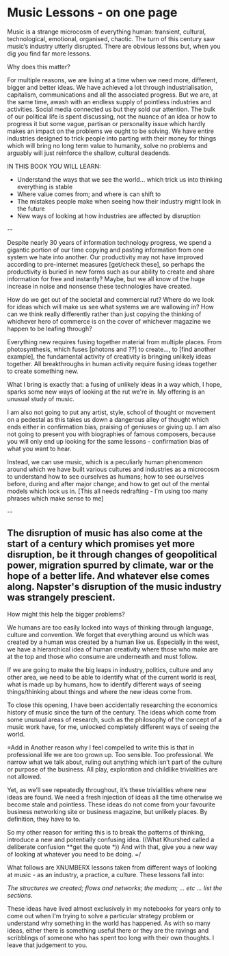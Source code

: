 # Music Lessons - on one page

Music is a strange microcosm of everything human: transient, cultural, technological, emotional, organised, chaotic. The turn of this century saw music’s industry utterly disrupted. There are obvious lessons but, when you dig you find far more lessons.

Why does this matter?

For multiple reasons, we are living at a time when we need more, different, bigger and better ideas. We have achieved a lot through industrialisation, capitalism, communications and all the associated progress. But we are, at the same time, awash with an endless supply of pointless industries and activities. Social media connected us but they sold our attention. The bulk of our political life is spent discussing, not the nuance of an idea or how to progress it but some vague, partisan or personality issue which hardly makes an impact on the problems we ought to be solving. We have entire industries designed to trick people into parting with their money for things which will bring no long term value to humanity, solve no problems and arguably will just reinforce the shallow, cultural deadends.

IN THIS BOOK YOU WILL LEARN:

- Understand the ways that we see the world... which trick us into thinking everything is stable
- Where value comes from; and where is can shift to
- The mistakes people make when seeing how their industry might look in the future
- New ways of looking at how industries are affected by disruption

--

Despite nearly 30 years of information technology progress, we spend a gigantic portion of our time copying and pasting information from one system we hate into another. Our productivity may not have improved according to pre-internet measures [get/check these], so perhaps the productivity is buried in new forms such as our ability to create and share information for free and instantly? Maybe, but we all know of the huge increase in noise and nonsense these technologies have created.

How do we get out of the societal and commercial rut? Where do we look for ideas which will make us see what systems we are wallowing in? How can we think really differently rather than just copying the thinking of whichever hero of commerce is on the cover of whichever magazine we happen to be leafing through?

Everything new requires fusing together material from multiple places. From photosynthesis, which fuses [photons and ??] to create…, to [find another example], the fundamental activity of creativity is bringing unlikely ideas together. All breakthroughs in human activity require fusing ideas together to create something new. 

What I bring is exactly that: a fusing of unlikely ideas in a way which, I hope, sparks some new ways of looking at the rut we're in. My offering is an unusual study of music.

I am also not going to put any artist, style, school of thought or movement on a pedestal as this takes us down a dangerous alley of thought which ends either in confirmation bias, praising of geniuses or giving up. I am also not going to present you with biographies of famous composers, because you will only end up looking for the same lessons - confirmation bias of what you want to hear.

Instead, we can use music, which is a peculiarly human phenomenon around which we have built various cultures and industries as a microcosm to understand how to see ourselves as humans; how to see ourselves before, during and after major change; and how to get out of the mental models which lock us in.
[This all needs redrafting - I’m using too many phrases which make sense to me]

--

The disruption of music has also come at the start of a century which promises yet more disruption, be it through changes of geopolitical power, migration spurred by climate, war or the hope of a better life. And whatever else comes along. Napster's disruption of the music industry was strangely prescient. 
--

How might this help the bigger problems?

We humans are too easily locked into ways of thinking through language, culture and convention. We forget that everything around us which was created by a human was created by a human like us. Especially in the west, we have a hierarchical idea of human creativity where those who make are at the top and those who consume are underneath and must follow.

If we are going to make the big leaps in industry, politics, culture and any other area, we need to be able to identify what of the current world is real, what is made up by humans, how to identify different ways of seeing things/thinking about things and where the new ideas come from.

To close this opening, I have been accidentally researching the economics history of music since the turn of the century. The ideas which come from some unusual areas of research, such as the philosophy of the concept of a music work have, for me, unlocked completely different ways of seeing the world. 

=Add in
Another reason why I feel compelled to write this is that in professional life we are too grown up. Too sensible. Too professional. We narrow what we talk about, ruling out anything which isn’t part of the culture or purpose of the business. All play, exploration and childlike trivialities are not allowed. 

Yet, as we’ll see repeatedly throughout, it’s these trivialities where new ideas are found. We need a fresh injection of ideas all the time otherwise we become stale and pointless. These ideas do not come from your favourite business networking site or business magazine, but unlikely places. By definition, they have to to.

So my other reason for writing this is to break the patterns of thinking, introduce a new and potentially confusing idea. ((What Khurshed called a deliberate confusion **get the quote *)) And with that, give you a new way of looking at whatever you need to be doing.
=/

What follows are XNUMBERX lessons taken from different ways of looking at music - as an industry, a practice, a culture. These lessons fall into:

_The structures we created; flows and networks; the medum; ... etc ... list the sections._

These ideas have lived almost exclusively in my notebooks for years only to come out when I'm trying to solve a particular strategy problem or understand why something in the world has happened. As with so many ideas, either there is something useful there or they are the ravings and scribblings of someone who has spent too long with their own thoughts. I leave that judgement to you.

